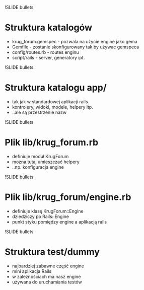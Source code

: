 !SLIDE bullets
# Struktura katalogów #

* krug_forum.gemspec - pozwala na użycie engine jako gema
* Gemfile - zostanie skonfigurowany tak by używac gemspeca
* config/routes.rb - routes enginu
* script/rails - server, generatory ipt.

!SLIDE bullets
# Struktura katalogu app/ #

* tak jak w standardowej aplikacji rails
* kontrolery, widoki, modele, helpery itp.
* ..ale są przestrzenie nazw

!SLIDE bullets
# Plik lib/krug_forum.rb #

* definiuje moduł KrugForum
* można tutaj umieszczać helpery
* ..np. konfiguracja engine

!SLIDE bullets
# Plik lib/krug_forum/engine.rb #

* definiuje klasę KrugForum::Engine
* dziedziczy po Rails::Engine
* punkt styku pomiędzy engine a aplikacją rails

!SLIDE bullets
# Struktura test/dummy #

* najbardziej zabawne część engine
* mini aplikacja Rails
* w zależnościach ma nasz engine
* używana do uruchamiania testów

